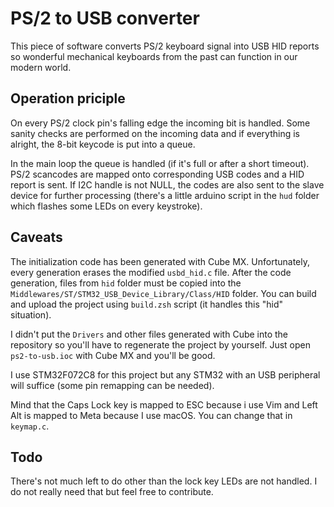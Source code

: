 # PS/2 to USB converter

This piece of software converts PS/2 keyboard signal into USB HID reports so
wonderful mechanical keyboards from the past can function in our modern world.

## Operation priciple

On every PS/2 clock pin's falling edge the incoming bit is handled. Some sanity
checks are performed on the incoming data and if everything is alright,
the 8-bit keycode is put into a queue.

In the main loop the queue is handled (if it's full or after a short timeout).
PS/2 scancodes are mapped onto corresponding USB codes and a HID report is sent.
If I2C handle is not NULL, the codes are also sent to the slave device for
further processing (there's a little arduino script in the `hud` folder which
flashes some LEDs on every keystroke).

## Caveats

The initialization code has been generated with Cube MX. Unfortunately, every
generation erases the modified `usbd_hid.c` file. After the code generation,
files from `hid` folder must be copied into the
`Middlewares/ST/STM32_USB_Device_Library/Class/HID` folder.
You can build and upload the project using `build.zsh` script (it handles
this "hid" situation).

I didn't put the `Drivers` and other files generated with Cube into the
repository so you'll have to regenerate the project by yourself. Just open
`ps2-to-usb.ioc` with Cube MX and you'll be good.

I use STM32F072C8 for this project but any STM32 with an USB peripheral will
suffice (some pin remapping can be needed).

Mind that the Caps Lock key is mapped to ESC because i use Vim and Left Alt
is mapped to Meta because I use macOS. You can change that in `keymap.c`.

## Todo

There's not much left to do other than the lock key LEDs are not handled.
I do not really need that but feel free to contribute.
